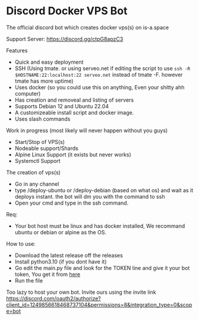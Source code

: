 # Discord Docker VPS Bot
The official discord bot which creates docker vps(s) on is-a.space

Support Server: https://discord.gg/ctpG8apzC3

Features
- Quick and easy deployment
- SSH (Using tmate. or using serveo.net if editing the script to use `ssh -R $HOSTNAME:22:localhost:22 serveo.net` instead of tmate -F. however tmate has more uptime)
- Uses docker (so you could use this on anything, Even your shitty ahh computer)
- Has creation and removeal and listing of servers
- Supports Debian 12 and Ubuntu 22.04
- A customizeable install script and docker image.
- Uses slash commands

Work in progress (most likely will never happen without you guys)
- Start/Stop of VPS(s)
- Nodeable support/Shards
- Alpine Linux Support (it exists but never works)
- Systemctl Support

The creation of vps(s)
- Go in any channel
- type /deploy-ubuntu or /deploy-debian (based on what os) and wait as it deploys instant. the bot will dm you with the command to ssh
- Open your cmd and type in the ssh command.

Req:
- Your bot host must be linux and has docker installed, We recommand ubuntu or debian or alpine as the OS.

How to use:
- Download the latest release off the releases 
- Install python3.10 (if you dont have it)
- Go edit the main.py file and look for the TOKEN line and give it your bot token, You get it from [here](<discord.dev>)
- Run the file

Too lazy to host your own bot. Invite ours using the invite link https://discord.com/oauth2/authorize?client_id=1249856618468737104&permissions=8&integration_type=0&scope=bot
